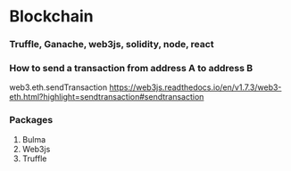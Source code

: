 # Blockchain
### Truffle, Ganache, web3js, solidity, node, react

### How to send a transaction from address A to address B
web3.eth.sendTransaction https://web3js.readthedocs.io/en/v1.7.3/web3-eth.html?highlight=sendtransaction#sendtransaction

### Packages
1. Bulma
2. Web3js
3. Truffle